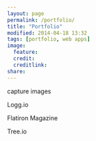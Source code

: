 ```yaml
---
layout: page
permalink: /portfolio/
title: "Portfolio"
modified: 2014-04-18 13:32
tags: [portfolio, web apps]
image:
  feature: 
  credit: 
  creditlink: 
share: 
---
```


<!-- 
On this page, I want to showcase an image of the app, a link and a description of the app itself, what I worked on for the app -->

capture images



Logg.io




Flatiron Magazine




Tree.io 







